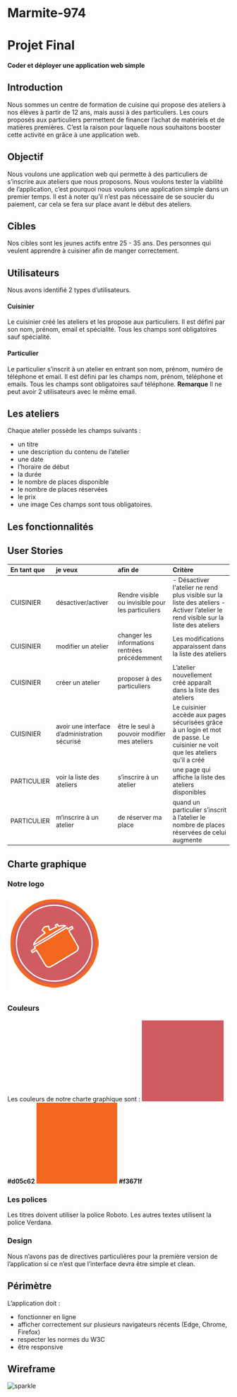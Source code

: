 # Marmite-974
 
# Projet Final

#### Coder et déployer une application web simple

## Introduction

Nous sommes un centre de formation de cuisine qui propose des ateliers à nos élèves à
partir de 12 ans, mais aussi à des particuliers.
Les cours proposés aux particuliers permettent de financer l’achat de matériels et de
matières premières.
C’est la raison pour laquelle nous souhaitons booster cette activité en grâce à une
application web.

## Objectif

Nous voulons une application web qui permette à des particuliers de s’inscrire aux ateliers
que nous proposons.
Nous voulons tester la viabilité de l’application, c’est pourquoi nous voulons une application
simple dans un premier temps.
Il est à noter qu’il n’est pas nécessaire de se soucier du paiement, car cela se fera sur place
avant le début des ateliers.

## Cibles

Nos cibles sont les jeunes actifs entre 25 - 35 ans. Des personnes qui veulent apprendre à
cuisiner afin de manger correctement.


## Utilisateurs

Nous avons identifié 2 types d’utilisateurs.

#### Cuisinier

Le cuisinier créé les ateliers et les propose aux particuliers.
Il est défini par son nom, prénom, email et spécialité.
Tous les champs sont obligatoires sauf spécialité.

#### Particulier

Le particulier s’inscrit à un atelier en entrant son nom, prénom, numéro de téléphone et
email.
Il est défini par les champs nom, prénom, téléphone et emails. Tous les champs sont
obligatoires sauf téléphone.
**Remarque**
Il ne peut avoir 2 utilisateurs avec le même email.

## Les ateliers

Chaque atelier possède les champs suivants :

- un titre
- une description du contenu de l’atelier
- une date
- l’horaire de début
- la durée
- le nombre de places disponible
- le nombre de places réservées
- le prix
- une image
Ces champs sont tous obligatoires.


## Les fonctionnalités
## User Stories 

| En tant que    | je veux                      | afin de                                           | Critère                                         |                  
| :--------------| :----------------------------| :-------------------------------------------------| :------------------------------------------------------------|
|   CUISINIER    | désactiver/activer           | Rendre visible ou invisible pour les particuliers |- Désactiver l'atelier ne rend plus visible sur la liste des ateliers  - Activer l’atelier le rend visible sur la liste des ateliers |
|   CUISINIER    |modifier un atelier           |changer les informations rentrées précédemment     |Les modifications apparaissent dans la liste des ateliers      |
|   CUISINIER    | créer un atelier             |proposer à des particuliers                        |L’atelier nouvellement créé apparaît dans la liste des ateliers|
|   CUISINIER    |avoir une interface d’administration sécurisé|être le seul à pouvoir modifier mes ateliers|Le cuisinier accède aux pages sécurisées grâce à un login et mot de passe. Le cuisinier ne voit que les ateliers qu’il a créé|
|  PARTICULIER   |voir la liste des ateliers    |s’inscrire à un atelier                            |une page qui affiche la liste des ateliers disponibles         |
|  PARTICULIER   |m’inscrire à un atelier       |de réserver ma place     |quand un particulier s’inscrit à l’atelier le nombre de places réservées de celui augmente|



## Charte graphique

### Notre logo

![sparkles](src/ressources/images/logo-marmite974.png)

### Couleurs

Les couleurs de notre charte graphique sont :
![sparkles](src/ressources/images/couleur1.png)
**#d05c62**
![sparkles](src/ressources/images/couleur2.png)
**#f3671f**

### Les polices

Les titres doivent utiliser la police Roboto.
Les autres textes utilisent la police Verdana.

### Design

Nous n’avons pas de directives particulières pour la première version de l’application si ce
n’est que l’interface devra être simple et clean.


## Périmètre

L’application doit :

- fonctionner en ligne
- afficher correctement sur plusieurs navigateurs récents (Edge, Chrome, Firefox)
- respecter les normes du W3C
- être responsive

## Wireframe

![sparkle](src/ressources/images/Marmite974-wireframe.png)




















